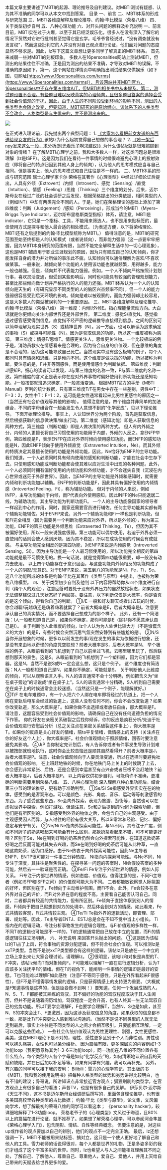 本篇文章主要讲述了MBTI的起源、理论推导及自判建议。对MBTI测试有疑惑、认为其不准确的同学可以从本文中找到答案。 目录 一、前言 二、MBTI体系的形成与研究范围 三、MBTI各维度解释及理论推导、约翰·毕比模型（荣格八维） 四、关于类型初步自判 五、八种心理功能 六、对开头问题的解释及补充说明 一、前言 目前，MBTI实在过于火爆，以至于其已经泛娱乐化，很多人在没有深入了解它的情况下贸然对它进行批判甚至觉得它是玄学。毛爷爷曾经说过，“没有调查就没有发言权”，然而这些批判它的人并没有对自己观点进行论证，他们面对问题的态度显然不够求是。因此，lz写下这篇文章想让更多同学了解真正的MBTI体系。 首先来减弱一些对MBTI的刻板印象。 多数人在16personalities网站上测试MBTI，但测出的结果往往不准确，正是因为测出的结果不准确，才导致对MBTI的误解。不准确的原因如下。第一，这个网站在详情页中明确指出测试结果仅供娱乐（如下图，见网址[https://www.16personalities.com/terms](https://www.16personalities.com/terms)），且该网站并非MBTI官方，16personalities中还存在第五维度A/T，但MBTI的相关书中从未提及。第二，测试题设置不合理，有些题目难以反映真实的心理倾向，且很多题目答案的选择会受到社会价值观的干扰，因此，由于人生的不同阶段受到环境的影响不同，测出的人格类型也会随之改变，但要知道，MBTI研究的是原始倾向，该体系下的人格类型不会改变，人格类型是与生俱来的，并不是测出来的。

![](https://file.cc98.org/v2-upload/2023-06-17/fnlpnfqp.jpg)

在正式进入理论前，我先抛出两个典型问题： 1. [《大家怎么看把前女友送的东西送给现女友的行为》](https://www.cc98.org/topic/5629863)该帖lz为什么起初觉得自己想做的事合理？ 2. [《吵一架后npy发来这么一段，求分析(别光看乐子啊求建议)》](https://www.cc98.org/topic/5627493)为什么该帖lz就是很难照顾到对象的情绪？ 在了解MBTI心理学之前，我和大多数人一样，对这类问题总是很难理解（lz是ISFP）。这是因为我们在看待一件事情的时候很难避免心理上的投射效应（即将自己的特点归因到其他人身上的倾向），认为他人的思考模式应当与自己相同。但是事实上，他人的思考模式和自己往往是不一样的。 二、MBTI体系的形成与研究范围 瑞士心理学家卡尔·荣格在其著作《心理类型》中经过详细论证后提出，人具有外倾（Extrovert）/内倾（Introvert）、感觉（Sensing）/直觉（Intuition）、情感（Feeling）/思维（Thinking）三个维度的划分。后来，迈尔斯母女在经过广泛的社会调研之后发现，根据荣格提出的分类依据，相同类型的人（例如INT）中却有两类完全不同的人。于是，她们在荣格理论的基础上添加了第四维度：判断（Judgement）/感知（Perceiving），形成当今的MBTI（Myers–Briggs Type Indicator，迈尔斯布里格斯类型指标）体系，请注意，MBTI是indicator，它只是一个指标、工具，不能用来筛选人，也不是用来贴标签的，最佳使用方式是探寻和他人最合适的相处模式。（为表述方便，以下将荣格理论、MBTI还有之后提到的约翰·毕比模型统称为MBTI。） 值得注意的是，MBTI的研究范围至始至终都是人的认知模式（或者说倾向），而非能力强弱（这一点要牢牢把握，因为MBTI本身研究的范围有限，当然不能完全解释生活中的一切心理现象），这也是MBTI被应用于职业生涯规划的原因，因为只有顺应自己的认知倾向，你才能发挥自身的潜力并对所做的事乐此不疲。认知倾向可以通俗理解为喜欢/不喜欢做某事。一般来说，越倾向某个功能的人使用该功能也就越频繁，用得越多，能力一般也越强。但是，倾向并不代表能力强弱。例如，一个人不倾向严格按照计划划行事，喜欢灵活变通，但受到某些影响后，同时也可能具有较强的管理规划能力，甚至比那些倾向做计划并严格执行的人的能力还强。MBTI体系认为一个人的认知倾向是天生的（有研究显示不同类型的人的脑区兴奋频率不同），但一个人的能力强弱很容易受到后天环境的影响。倾向是难以被观察的，而能力强弱却比较容易，这是大多数人的类型被误判的一个重要原因。 三、MBTI各维度解释及理论推导、约翰·毕比模型（荣格八维） 第一维度：内倾I/外倾E。指心理能量流动方向。大白话就是你更倾向关注内部世界还是外部世界。 第二维度：感觉S/直觉N。感觉指通过感官感受得到信息。直觉指不经严密的逻辑推导直接得到信息。之间的区别可以简单理解为现实世界（S）或精神世界（N）。另一方面，也可以解读为追求确定的事物（S）或探寻可能性（N）。因为是获取信息的功能，所以这一维度被称为感知。 第三维度：情感F/思维T。情感更关注人，思维更关注物。一个比较极端的例子是，消防员救火在情感看来是合理的，因为符合自身的价值观，但在思维的角度是不合理的，因为这可能导致自己死亡。当然现实中没有这么极端的例子，每个人都同时具有情感和思维，只是倾向不同。这个维度是做决策的功能，所以被称为判断。要注意的是，F并非等同感性，而是使用情感作为判断依据。 第四维度：判断J/感知P。细心的读者可以发现，J与第三维度的名称一致，P与第二维度的名称一致。第四维度的含义正是表示你在应对外界事物时偏好使用判断功能还是感知功能。J一般按部就班追求确定，P一般灵活变通。 根据MBTI官方的手册《MBTI Manual》罗列的统计数据，只有第三维度T/F在男女中存在一些差别，男性中T：F=3：2，女性中T：F=1：2，这可能是女性通常看起来比男性更感性的原因之一（当然还有社会价值观等其他的影响）。 值得注意的是，四个维度并非简单的加法组合，不同的字母组合在一起会发生令人意想不到的“化学反应”，见以下理论推导。 下面开始理论推导。 事实上，人认知世界分为两个阶段，首先是获取信息，然后根据获取的信息做决策/做出行动。第二维度（感知功能）即是人获取信息的两种方式，第三维度（判断功能）即是人做决策的两种方式。 但人有内外倾之分，内倾的人更擅长将自己习惯使用的功能用于内部，外倾的人反之。拿ENFP举例，第四维度是P，表示ENFP在应对外界时倾向使用感知功能，而ENFP的感知功能是N，因此ENFP倾向于使用外倾直觉（Extraverted Intuition，Ne）。而其外倾的特质决定其最擅长使用的功能是外倾功能，因此，Ne恰好为ENFP的主导功能。 我们知道，一个人必须同时具有倾向使用的感知和判断功能，才能在社会中生存下去。只使用感知功能或判断功能都会使其难以应对生活中出现的各种问题。此外，一个人必须同时拥有偏好使用的内倾功能和外倾功能，才不会迷失自我（沉浸在内心世界或迷茫于外部世界）。因此，当ENFP的主导功能是外倾和感知时，就需要内倾和判断功能加以辅助。ENFP的判断功能是F，因此其具有偏好使用的内倾情感（Intoverted Feeling，Fi），称为辅助功能。 但对于内倾的人来说，例如INFP，主导功能偏向于内倾，而P代表向外使用感知，因此INFP的Ne只能退居二线，为辅助功能。其主导功能为判断功能Fi。 一个人的主导功能像国家的领导者一样起到中心的作用，同时，国家还需要官员进行辅佐。任何主导功能其实都有两个辅助功能辅佐。对于ENFP来说，另外一个辅助功能和Fi一样也是判断功能，但和Fi完全相反（因为需要另一个判断功能来应对外界，所以是外倾的），称为第三功能。ENFP的第三功能是外倾思维（Extraverted Thinking，Te），但因为其不被偏好使用，所以一般来说强度很弱。第三功能可以偶尔使用，若迫于外界必须一直使用的话则会使人感到厌烦，因为其不稳定，所以在成功使用的时候会有成就感。 与主导功能完全相反的是第四功能，对ENFP来说是内倾感觉（Introverted Sensing，Si）。因为主导功能是一个人最习惯使用的，所以功能完全相反的第四功能就是最不习惯使用的。换一句话说，就是觉得第四功能很重要，却一般没有动力去使用。 以上四个功能存在于意识层面，与这些功能内外倾相反的功能构成了一个人的阴影/无意识。对于ENFP来说，第五到八的功能就是Ni，Fe，Ti，Se。这八个功能所成的体系是约翰·毕比在其著作《类型与原型》中提出，也被称为荣格八维模型。 四、关于类型初步自判及他判 以下内容将帮助你从四个维度进行自判（纯个人的观点），注意回答时要处于没有外界压力的自然放松状态，如果状态无法调整建议过几天状态好了再回答。要注意，以下判断仅仅是大概率，你是否真的是这个倾向，得看你自己的判断。 ①I/E 一般和好友聊天或者出去玩的时候，你会越聊/玩越嗨还是嗨着嗨着就累了？前者大概率是E，后者大概率是I。注意要承认自己的真实情况，而不要选择自己想成为的那个样子。 此外，还有一个简洁版：I人一般都知道自己是I，如果你不确定，那你可能是E（除非你不愿意承认自己是I）。 关于判断他人此维度的倾向，lz个人认为为人处世比较大方（不是慷慨含义的大方）的是E，有些时候会突然沉思气氛突然安静到有些尴尬的是I。 ②N/S 当你开展想象的时候，更多以以前发生的事/现在发生的事实为依据进行想象，还是没有来由地以奇怪的角度凭空联想？前者大概率是S，后者大概率是N。 举个极端的例子，从眼前看到的飞机想到了自己以前坐过飞机，去哪里哪里玩了，然后联想到那天的景色。这是S。从眼前看到的飞机想到了一个塑料瓶，因为它们都是容器。这是N。当然不是说S或N一定会这么想，这只是个例子。 这个维度也有简洁版：N人一般都知道自己是N，如果你不确定，可能就是S。 关于判断他人此维度的倾向，可以从观察语言入手。N人的语言通常不会十分明确，例如把含义为“坐在桌子旁边”的话说成“坐在桌子上”。S人的语言通常十分精确，S人听到自己需要坐在桌子上的时候通常会比较迷惑。（当然这只是一个例子，能理解就好。） ③T/F 在电车难题中，有一个人把六个人绑在电车即将经过的轨道上，把一个人绑在变轨后电车会经过的轨道上，这些人没有任何不同，你会不会改变轨道？如果你改变轨道，那么大概率是T。如果你做不出选择或者放任自由，那大概率是F。请注意，这题容易受到社会价值观的影响，请确保自己在没有任何道德负担的情况下作答。 你的好友在亲密关系破裂之后找你倾诉，你的反应是疯狂分析/先迫于社会价值观进行安慰后分析（总之关注点在亲密关系破裂这件事上），你大概率是T。如果你的反应是关心好友的情绪，陪ta平复情绪，做情感上的支持（关注点在你的好友这个人上），你大概率是F。社会价值观倾向于照顾情绪，回答时要注意避免其影响。 ④J/P 当你制定完计划后，有人告诉你或者有件事发生导致计划难以被按部就班地执行，这时你会比较苦恼还是顺其自然看得开？前者大概率是J，后者大概率是P。注意，社会价值观倾向于人要灵活变通，所以在选择时要避免社会价值观的影响。 在上班赶地铁的时候，你在地铁门马上关上的时候跳了上去，你会感到非常紧张、后怕，还是会感到幸运甚至有点兴奋或者压根不会赶地铁？前者大概率是J，后者大概率是P。 以上内容仅供初步自判，可能稍许不准确，更准确的判断需要用到荣格八维。 五、八种心理功能 深入理解八种心里功能后，结合第三小节的理论推导，更有助于准确判型。 ①Se/Si Se指感受外界实实在在的物体，感受到的是客观形态。可以是颜色、光影、角度、音乐、运动等等刺激感官的东西。为了感受这些东西，Se会向外探索，表现为旅游、逛街等，当然也可以在虚拟世界中探索，例如打游戏。但请注意，Se和之后提到的Ne同为探索功能，但他们是有所区别的。 Si指感受到外界的物体之后，会包含自己的主观感受。由于主观感受因人而异，与人过往的经验有很大关系，所以Si常常和经验、记忆、偏好稳定与安宁有关。 ②Ne/Ni Ne指向外探索可能性，与Ni不同，其专注于广度，例如不同牌子的奶茶喝起来可能会有什么区别，那款奶茶看起来不错，可不可能更好喝？区别于Se，Ne在喝到好喝的奶茶后仍然会向外探索可能性，在知道这款奶茶好喝之后反而可能对其失去兴趣，而Se在喝到好喝的奶茶后可能从此种草，一直喝这款奶茶，因为口感好。由于Ne热衷于向外探索可能性，因此Ne主导者ENFP、ENTP很可能对一件事三分钟热度。 Ni指向内探索可能性。与Ne不同，Ni专注于深度，其往往是聚焦性的。在探寻某一问题的答案时，Ni会假设答案的多种可能，然后去一一验证是否正确。 ③Fe/Fi Fe专注于外部世界的情感，例如人际关系。 Fi专注于内部世界的情感，例如态度、价值观。值得注意的是，不同Fi主导者（例如ISFP和ISFP之间）的价值观可能大为不同。 二者都能敏锐察觉人际氛围的好坏，但区别在于，Fe倾向于主动维护氛围，而Fi不会。此外，Fe会较多在意外界对自己的评价，而Fi对外界在意的程度不高，主要看自己能否认可自己。同时，二者都具有较高的共情能力，但有所区别。Fe倾向于直接体察到别人的情感，Fi倾向于把自己假想到对方的处境中，然后体会到对方的情感，如此看来，Fe式共情较客观，Fi式共情较主观。 ④Te/Ti Te指外界的逻辑活动，即管理、部署、规划等。因此，Te主导者ENTJ、ESTJ总是会在不知不觉中当上小组长。 Ti指内在的逻辑活动，专注分析事物发生的逻辑合理性。与Fi价值观的多样性一样，不同Ti的逻辑也可能是不一样的。Ti的逻辑通常把自己放在中立的位置，而Fi的情感逻辑往往立场明确。 六、补充说明 来回答开头抛出的问题。 ①这是因为该帖lz的Ti占了上风，符合事物的资源分配逻辑，但不符合社会价值观。可以推测lz是xxTP类型。当然不是说xxTP类型都会有这样的逻辑，该帖lz只是放在一个中立的立场上拿出来让大家合理讨论。请理解lz。 ②很明显，该帖lz和对象是典型的T、F冲突，该帖lz倾向T而对象倾向F。F可能难以理解T一直在进行逻辑分析，认为T应该多关注抚平F的情绪。但在T的视角下，能阐明一件事情的逻辑即是最好的安慰。T也可能难以理解F如此感性（注意F不等同于感性，只是在外界看起来F很感性），但F不是不懂得事情发展的逻辑，只是获得情感上的支持更为重要。（大概就是F知道事情是这样的，但是臣妾做不到啊！）要知道，任何一个发展成熟的人，N、S、T、F都能被其熟练的驾驭，其不偏好的功能的驾驭程度取决于其人生阅历，但并不是说随着阅历增加，驾驭程度一定会升高，也有人终其一生无法驾驭自己的劣势功能。所以T要学会理解F，F也要学会理解T，当然N、S也是如此，甚至N、S的冲突会比T、F更激烈，因为这涉及获取信息的角度，如果获取的信息都不一致，那是比T/F冲突更让人感到难以沟通的。（当然不是说不同类型的人就无法走到最后，事实上往往是不同类型的人之间才会相互吸引。只要能相互理解，一定可以克服这些困难。） 一些社会传统价值观认为男性更理性、刚强，女性更感性、柔美，这在MBTI理论下是不对的，理性、感性更多区别于个人而非性别。男性也可以抱头痛哭，女性也可以条分缕析。 因为篇幅有限，更多深层次的内容例如1-3功能loop（我更愿意称其为1-3-6三功能loop），同一功能在八维的不同位置各有什么特点，每个类型的人各个字母是如何“化学反应”的，如何清晰地认识自我的天赋和缺陷，并在日后加以补足等等。如果有同学有兴趣，我可以再补充。 另外，有兴趣的同学可以接下我的安利： Bilibili：雪力的心理学笔记，其出版的书《MBTI，我和我的使用说明书》把每种人格类型的优势和劣势讲得比较明白，也有不错的建议；骨哥说，所讲知识点非常接近官方观点；狐狸刷刷的类型学，在官方观点上有很多自己的看法；声昔TV，也是有很多自己的见解。 伊莎贝尔·迈尔斯《天生不同》，这本书是迈尔斯母女经调研后撰写的，里面包含理论推导，也有很多美国高校里各种类型的占比数据； 约翰·毕比《类型与原型》，论文集，文风偏向学术，想了解最初的荣哥八维的同学可以看这本； 《personality hacker》，较详细地解释了1-3功能loop。 荣格老爷子的《心理类型》文风过于晦涩，且80%以上的篇幅在进行论证，就不推荐了。如果想了解荣格心理学，可以参阅河合隼雄《荣格心理学入门》，包含阴影、情结、自性等经典概念。 但要注意的是，对这些up或作者的观点要加以自己的辨别，他们的观点不一定完全正确。 最后，lz还想强调一下，MBTI不能被用来贴标签、搞对立，这只是一个使人更好地了解自己和他人的工具。雪力老师的话说得很对，每个人都是世界的礼物，正是多姿多彩的我们才组成了这个丰富多彩的世界。同时，lz也希望人与人之间能相互理解其不同之处，了解自己、了解他人，尊重自己、尊重他人，爱自己、爱他人，并用上天给自己带来的天赋去给世界更多的爱。
